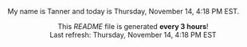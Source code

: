 My name is Tanner and today is Thursday, November 14, 4:18 PM EST.

<p align="center">This <i>README</i> file is generated <b>every 3 hours</b>!</br>Last refresh: Thursday, November 14, 4:18 PM EST<br /></p>
